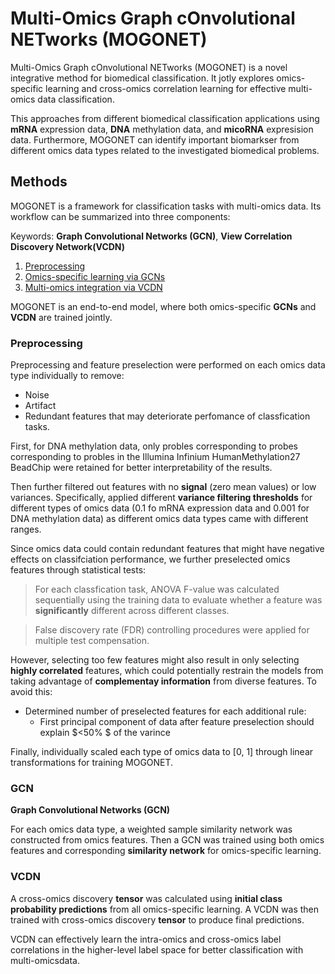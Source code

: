 # Multi-Omics Graph cOnvolutional NETworks (MOGONET)

Multi-Omics Graph cOnvolutional NETworks (MOGONET) is a novel integrative method for biomedical classification. It jotly explores omics-specific learning and cross-omics correlation learning for effective multi-omics data classification.

This approaches from different biomedical classification applications using **mRNA** expression data, **DNA** methylation data, and **micoRNA** expresision data. Furthermore, MOGONET can identify important biomarkser from different omics data types related to the investigated biomedical problems.



## Methods

MOGONET is a framework for classification tasks with multi-omics data. Its workflow can be summarized into three components:

Keywords: **Graph Convolutional Networks (GCN)**, **View Correlation Discovery Network(VCDN)**

 1. [Preprocessing](#preprocessing)
 2. [Omics-specific learning via GCNs](#gcn)
 3. [Multi-omics integration via VCDN](#vcdn)

MOGONET is an end-to-end model, where both omics-specific **GCNs** and **VCDN** are trained jointly.

### Preprocessing

Preprocessing and feature preselection were performed on each omics data type individually to remove:

 - Noise
 - Artifact
 - Redundant features that may deteriorate perfomance of classfication tasks.

First, for DNA methylation data, only probles corresponding to probes corresponding to probles in the Illumina Infinium HumanMethylation27 BeadChip were retained for better interpretability of the results.

Then further filtered out features with no **signal** (zero mean values) or low variances. Specifically, applied different **variance filtering thresholds** for different types of omics data (0.1 fo mRNA expression data and 0.001 for DNA methylation data) as different omics data types came with different ranges.

Since omics data could contain redundant features that might have negative effects on classifciation performance, we further preselected omics features through statistical tests:
 
 > For each classfication task, ANOVA F-value was calculated sequentially using the training data to evaluate whether a feature was **significantly** different across different classes.

 > False discovery rate (FDR) controlling procedures were applied for multiple test compensation.

However, selecting too few features might also result in only selecting **highly correlated** features, which could potentially restrain the models from taking advantage of **complementay information** from diverse features. To avoid this:

 - Determined number of preselected features for each additional rule:
   + First principal component of data after feature preselection should explain $<50\% $ of the varince


Finally, individually scaled each type of omics data to [0, 1] through linear transformations for training MOGONET.


### GCN

**Graph Convolutional Networks (GCN)**

For each omics data type, a weighted sample similarity network was constructed from omics features. Then a GCN was trained using both omics features and corresponding **similarity network** for omics-specific learning.

### VCDN

A cross-omics discovery **tensor** was calculated using **initial class probability predictions** from all omics-specific learning. A VCDN was then trained with cross-omics discovery **tensor** to produce final predictions.

VCDN can effectively learn the intra-omics and cross-omics label correlations in the higher-level label space for better classification with multi-omicsdata.	
